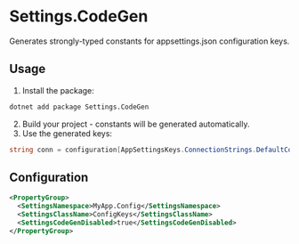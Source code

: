 # Settings.CodeGen

Generates strongly-typed constants for appsettings.json configuration keys.

## Usage

1. Install the package:
```bash
dotnet add package Settings.CodeGen
```
2. Build your project - constants will be generated automatically.
3. Use the generated keys:
```cs
string conn = configuration[AppSettingsKeys.ConnectionStrings.DefaultConnection];
```

## Configuration
```xml
<PropertyGroup>
  <SettingsNamespace>MyApp.Config</SettingsNamespace>
  <SettingsClassName>ConfigKeys</SettingsClassName>
  <SettingsCodeGenDisabled>true</SettingsCodeGenDisabled>
</PropertyGroup>
```
